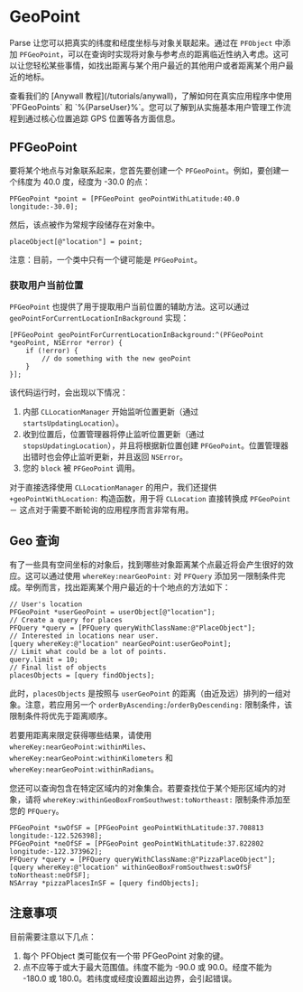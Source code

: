 # GeoPoint

Parse 让您可以把真实的纬度和经度坐标与对象关联起来。通过在 `PFObject` 中添加 `PFGeoPoint`，可以在查询时实现将对象与参考点的距离临近性纳入考虑。这可以让您轻松某些事情，如找出距离与某个用户最近的其他用户或者距离某个用户最近的地标。

<div class='tip info'><div>
查看我们的 [Anywall 教程](/tutorials/anywall)，了解如何在真实应用程序中使用 `PFGeoPoints` 和 `%{ParseUser}%`。您可以了解到从实施基本用户管理工作流程到通过核心位置追踪 GPS 位置等各方面信息。
</div></div>

## PFGeoPoint

要将某个地点与对象联系起来，您首先要创建一个 `PFGeoPoint`。例如，要创建一个纬度为 40.0 度，经度为 -30.0 的点：

```objc
PFGeoPoint *point = [PFGeoPoint geoPointWithLatitude:40.0 longitude:-30.0];
```

然后，该点被作为常规字段储存在对象中。

```objc
placeObject[@"location"] = point;
```

注意：目前，一个类中只有一个键可能是 `PFGeoPoint`。

### 获取用户当前位置

`PFGeoPoint` 也提供了用于提取用户当前位置的辅助方法。这可以通过 `geoPointForCurrentLocationInBackground` 实现：

```objc
[PFGeoPoint geoPointForCurrentLocationInBackground:^(PFGeoPoint *geoPoint, NSError *error) {
    if (!error) {
        // do something with the new geoPoint
    }
}];
```

该代码运行时，会出现以下情况：

1.  内部 `CLLocationManager` 开始监听位置更新（通过 `startsUpdatingLocation`）。
2.  收到位置后，位置管理器将停止监听位置更新（通过 `stopsUpdatingLocation`），并且将根据新位置创建 `PFGeoPoint`。位置管理器出错时也会停止监听更新，并且返回 `NSError`。
3.  您的 `block` 被 `PFGeoPoint` 调用。

对于直接选择使用 `CLLocationManager` 的用户，我们还提供 `+geoPointWithLocation:` 构造函数，用于将 `CLLocation` 直接转换成 `PFGeoPoint` － 这点对于需要不断轮询的应用程序而言非常有用。

## Geo 查询

有了一些具有空间坐标的对象后，找到哪些对象距离某个点最近将会产生很好的效应。这可以通过使用 `whereKey:nearGeoPoint:` 对 `PFQuery` 添加另一限制条件完成。举例而言，找出距离某个用户最近的十个地点的方法如下：

```objc
// User's location
PFGeoPoint *userGeoPoint = userObject[@"location"];
// Create a query for places
PFQuery *query = [PFQuery queryWithClassName:@"PlaceObject"];
// Interested in locations near user.
[query whereKey:@"location" nearGeoPoint:userGeoPoint];
// Limit what could be a lot of points.
query.limit = 10;
// Final list of objects
placesObjects = [query findObjects];
```

此时，`placesObjects` 是按照与 `userGeoPoint` 的距离（由近及远）排列的一组对象。注意，若应用另一个 `orderByAscending:`/`orderByDescending:` 限制条件，该限制条件将优先于距离顺序。

若要用距离来限定获得哪些结果，请使用 `whereKey:nearGeoPoint:withinMiles`、`whereKey:nearGeoPoint:withinKilometers` 和 `whereKey:nearGeoPoint:withinRadians`。

您还可以查询包含在特定区域内的对象集合。若要查找位于某个矩形区域内的对象，请将 `whereKey:withinGeoBoxFromSouthwest:toNortheast:` 限制条件添加至您的 `PFQuery`。

```objc
PFGeoPoint *swOfSF = [PFGeoPoint geoPointWithLatitude:37.708813 longitude:-122.526398];
PFGeoPoint *neOfSF = [PFGeoPoint geoPointWithLatitude:37.822802 longitude:-122.373962];
PFQuery *query = [PFQuery queryWithClassName:@"PizzaPlaceObject"];
[query whereKey:@"location" withinGeoBoxFromSouthwest:swOfSF toNortheast:neOfSF];
NSArray *pizzaPlacesInSF = [query findObjects];
```

## 注意事项

目前需要注意以下几点：

1.  每个 PFObject 类可能仅有一个带 PFGeoPoint 对象的键。
2.  点不应等于或大于最大范围值。纬度不能为 -90.0 或 90.0。经度不能为 -180.0 或 180.0。若纬度或经度设置超出边界，会引起错误。
